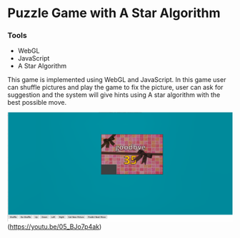 # Puzzle Game with A Star Algorithm
<h3> Tools </h3>
<ul>
<li>WebGL</li>
<li>JavaScript</li>
<li>A Star Algorithm</li>
</ul>
This game is implemented using WebGL and JavaScript. In this game user can shuffle pictures and play the game to fix the picture, user can ask for suggestion and the system will give hints using A star algorithm with the best possible move. 

![Watch the video](https://github.com/Oishee30/Puzzle-Game/blob/master/puzzle.PNG)
(https://youtu.be/05_BJo7p4ak)
